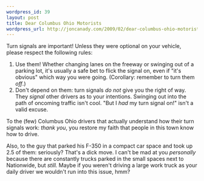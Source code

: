```yaml
--- 
wordpress_id: 39
layout: post
title: Dear Columbus Ohio Motorists
wordpress_url: http://joncanady.com/2009/02/dear-columbus-ohio-motorists-3/
---
```

Turn signals are important!  Unless they were optional on your vehicle, please respect the following rules:

1. Use them!  Whether changing lanes on the freeway or swinging out of a parking lot, it's usually a safe bet to flick the signal on, even if "it's obvious" which way you were going.  (Corollary: remember to turn them *off*.)
2. Don't depend on them: turn signals *do not* give you the right of way.  They *signal* other drivers as to your intentions.  Swinging out into the path of oncoming traffic isn't cool.  "But I *had* my turn signal on!" isn't a valid excuse.

To the (few) Columbus Ohio drivers that actually understand how their turn signals work: *thank you*, you restore my faith that people in this town know how to drive.

Also, to the guy that parked his F-350 in a compact car space and took up 2.5 of them: seriously?  That's a dick move.  I can't be mad at you *personally* because there are constantly trucks parked in the small spaces next to Nationwide, but *still.*  Maybe if you weren't driving a large work truck as your daily driver we wouldn't run into this issue, hmm?

